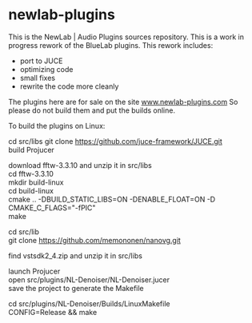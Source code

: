# newlab-plugins

This is the NewLab | Audio Plugins sources repository.
This is a work in progress rework of the BlueLab plugins.
This rework includes:
- port to JUCE
- optimizing code
- small fixes
- rewrite the code more cleanly

The plugins here are for sale on the site www.newlab-plugins.com
So please do not build them and put the builds online.

To build the plugins on Linux:

cd src/libs
git clone https://github.com/juce-framework/JUCE.git  
build Projucer  

download fftw-3.3.10 and unzip it in src/libs  
cd fftw-3.3.10  
mkdir build-linux  
cd build-linux  
cmake .. -DBUILD_STATIC_LIBS=ON -DENABLE_FLOAT=ON -D CMAKE_C_FLAGS="-fPIC"  
make  

cd src/lib  
git clone https://github.com/memononen/nanovg.git  

find vstsdk2_4.zip and unzip it in src/libs  

launch Projucer  
open src/plugins/NL-Denoiser/NL-Denoiser.jucer  
save the project to generate the Makefile  

cd src/plugins/NL-Denoiser/Builds/LinuxMakefile  
CONFIG=Release && make  
